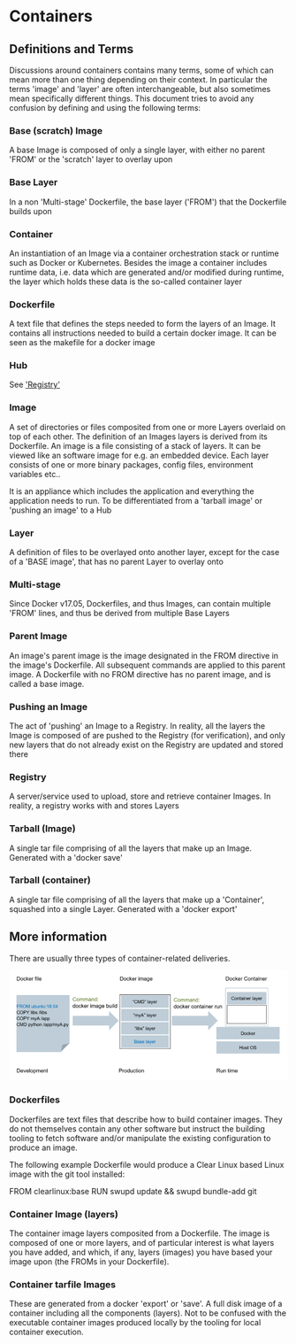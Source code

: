 # Containers

## Definitions and Terms

Discussions around containers contains many terms, some of which can mean more than one thing depending on their context. In particular the terms 'image' and 'layer' are often interchangeable, but also sometimes mean specifically different things. This document tries to avoid any confusion by defining and using the following terms:

### Base (scratch) Image
A base Image is composed of only a single layer, with either no parent 'FROM' or the 'scratch' layer to overlay upon

### Base Layer
In a non 'Multi-stage' Dockerfile, the base layer ('FROM') that the Dockerfile builds upon

### Container
An instantiation of an Image via a container orchestration stack or runtime such as Docker or Kubernetes. Besides the image a container includes runtime data, i.e. data which are generated and/or modified during runtime, the layer which holds these data is the so-called container layer

### Dockerfile
A text file that defines the steps needed to form the layers of an Image. It contains all instructions needed to build a certain docker image. It can be seen as the makefile for a docker image

### Hub
See ['Registry'](#layer)

### Image
A set of directories or files composited from one or more Layers overlaid on top of each other. The definition of an Images layers is derived from its Dockerfile. An image is a file consisting of a stack of layers. It can be viewed like an software image for e.g. an embedded device. Each layer consists of one or more binary packages, config files, environment variables etc.. 

It is an appliance which includes the application and everything the application needs to run. To be differentiated from a 'tarball image' or 'pushing an image' to a Hub

### Layer
A definition of files to be overlayed onto another layer, except for the case of a 'BASE image', that has no parent Layer to overlay onto

### Multi-stage
Since Docker v17.05, Dockerfiles, and thus Images, can contain multiple 'FROM' lines, and thus be derived from multiple Base Layers

### Parent Image
An image's parent image is the image designated in the FROM directive in the image's Dockerfile. All subsequent commands are applied to this parent image. A Dockerfile with no FROM directive has no parent image, and is called a base image.

### Pushing an Image
The act of 'pushing' an Image to a Registry. In reality, all the layers the Image is composed of are pushed to the Registry (for verification), and only new layers that do not already exist on the Registry are updated and stored there

### Registry
A server/service used to upload, store and retrieve container Images. In reality, a registry works with and stores Layers

### Tarball (Image)
A single tar file comprising of all the layers that make up an Image. Generated with a 'docker save'

### Tarball (container)
A single tar file comprising of all the layers that make up a 'Container', squashed into a single Layer. Generated with a 'docker export'

## More information

There are usually three types of container-related deliveries.

![Relation-file-image-container](../docs/img/Relation-file-image-container.png)

### Dockerfiles

Dockerfiles are text files that describe how to build container images. They do not themselves contain any other software but instruct the building tooling to fetch software and/or manipulate the existing configuration to produce an image.

The following example Dockerfile would produce a Clear Linux based Linux image with the git tool installed:

FROM clearlinux:base
RUN swupd update && swupd bundle-add git

### Container Image (layers)

The container image layers composited from a Dockerfile. The image is composed of one or more layers, and of particular interest is what layers you have added, and which, if any, layers (images) you have based your image upon (the FROMs in your Dockerfile).

### Container tarfile Images

These are generated from a docker 'export' or 'save'. A full disk image of a container including all the components (layers).  Not to be confused with the executable container images produced locally by the tooling for local container execution.


